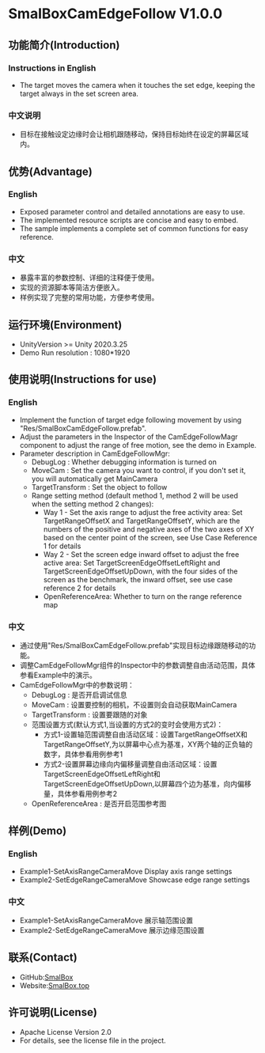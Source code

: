 # SmalBoxCamEdgeFollow V1.0.0

## 功能简介(Introduction)

### Instructions in English

   - The target moves the camera when it touches the set edge, keeping the target always in the set screen area.

### 中文说明

   - 目标在接触设定边缘时会让相机跟随移动，保持目标始终在设定的屏幕区域内。

## 优势(Advantage)

### English

   - Exposed parameter control and detailed annotations are easy to use.
   - The implemented resource scripts are concise and easy to embed.
   - The sample implements a complete set of common functions for easy reference.

### 中文

   - 暴露丰富的参数控制、详细的注释便于使用。
   - 实现的资源脚本等简洁方便嵌入。
   - 样例实现了完整的常用功能，方便参考使用。

## 运行环境(Environment)

   - UnityVersion >= Unity 2020.3.25
   - Demo Run resolution : 1080*1920

## 使用说明(Instructions for use)

### English

   - Implement the function of target edge following movement by using "Res/SmalBoxCamEdgeFollow.prefab".
   - Adjust the parameters in the Inspector of the CamEdgeFollowMagr component to adjust the range of free motion, see the demo in Example.
   - Parameter description in CamEdgeFollowMgr:
      - DebugLog : Whether debugging information is turned on
      - MoveCam : Set the camera you want to control, if you don't set it, you will automatically get MainCamera
      - TargetTransform : Set the object to follow
      - Range setting method (default method 1, method 2 will be used when the setting method 2 changes):
         - Way 1 - Set the axis range to adjust the free activity area: Set TargetRangeOffsetX and TargetRangeOffsetY, which are the numbers of the positive and negative axes of the two axes of XY based on the center point of the screen, see Use Case Reference 1 for details
         - Way 2 - Set the screen edge inward offset to adjust the free active area: Set TargetScreenEdgeOffsetLeftRight and TargetScreenEdgeOffsetUpDown, with the four sides of the screen as the benchmark, the inward offset, see use case reference 2 for details
         - OpenReferenceArea: Whether to turn on the range reference map

### 中文

   - 通过使用"Res/SmalBoxCamEdgeFollow.prefab"实现目标边缘跟随移动的功能。
   - 调整CamEdgeFollowMgr组件的Inspector中的参数调整自由活动范围，具体参看Example中的演示。
   - CamEdgeFollowMgr中的参数说明：
      - DebugLog : 是否开启调试信息
      - MoveCam : 设置要控制的相机，不设置则会自动获取MainCamera
      - TargetTransform : 设置要跟随的对象
      - 范围设置方式(默认方式1,当设置的方式2的变时会使用方式2)：
         - 方式1-设置轴范围调整自由活动区域：设置TargetRangeOffsetX和TargetRangeOffsetY,为以屏幕中心点为基准，XY两个轴的正负轴的数字，具体参看用例参考1
         - 方式2-设置屏幕边缘向内偏移量调整自由活动区域：设置TargetScreenEdgeOffsetLeftRight和TargetScreenEdgeOffsetUpDown,以屏幕四个边为基准，向内偏移量，具体参看用例参考2
      - OpenReferenceArea : 是否开启范围参考图

## 样例(Demo)

### English

   - Example1-SetAxisRangeCameraMove Display axis range settings
   - Example2-SetEdgeRangeCameraMove Showcase edge range settings

### 中文

   - Example1-SetAxisRangeCameraMove 展示轴范围设置
   - Example2-SetEdgeRangeCameraMove 展示边缘范围设置

## 联系(Contact)

   - GitHub:[SmalBox][GitHubSmalBox]
   - Website:[SmalBox.top][WebsiteSmalBox]

[GitHubSmalBox]: https://github.com/smalbox
[WebsiteSmalBox]: https://smalbox.top/UnityPlugins/SmalBoxCamEdgeFollow.php

## 许可说明(License)

   - Apache License Version 2.0
   - For details, see the license file in the project.
